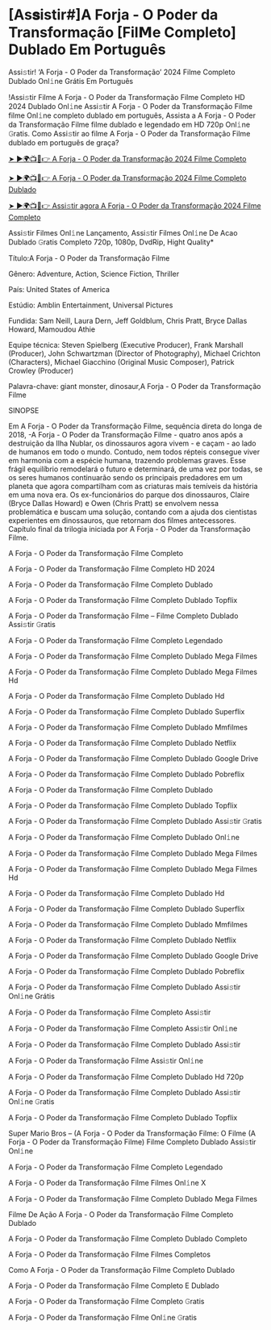 # [As𝐬istir#]A Forja - O Poder da Transformação [Fil𝗠e Completo] Dublado Em Português
Assi𝚜tir! ‘A Forja - O Poder da Transformação’ 2024 Filme Completo Dublado Onl𝚒ne Grátis Em Português

!Assi𝚜tir Filme A Forja - O Poder da Transformação Filme Completo HD 2024 Dublado Onl𝚒ne Assi𝚜tir A Forja - O Poder da Transformação Filme filme Onl𝚒ne completo dublado em português, Assista a A Forja - O Poder da Transformação Filme filme dublado e legendado em HD 720p Onl𝚒ne 𝙶ratis. Como Assi𝚜tir ao filme A Forja - O Poder da Transformação Filme dublado em português de graça?

[➤ ►🌍📺📱👉 A Forja - O Poder da Transformação 2024 Filme Completo](https://t.co/D6cmzyYFyU)

[➤ ►🌍📺📱👉 A Forja - O Poder da Transformação 2024 Filme Completo Dublado](https://t.co/D6cmzyYFyU)

[➤ ►🌍📺📱👉 Assi𝚜tir agora A Forja - O Poder da Transformação 2024 Filme Completo](https://t.co/D6cmzyYFyU)

Assi𝚜tir Filmes Onl𝚒ne Lançamento, Assi𝚜tir Filmes Onl𝚒ne De Acao Dublado 𝙶ratis Completo 720p, 1080p, DvdRip, Hight Quality*



Título:A Forja - O Poder da Transformação Filme



Gênero: Adventure, Action, Science Fiction, Thriller



País: United States of America



Estúdio: Amblin Entertainment, Universal Pictures



Fundida: Sam Neill, Laura Dern, Jeff Goldblum, Chris Pratt, Bryce Dallas Howard, Mamoudou Athie



Equipe técnica: Steven Spielberg (Executive Producer), Frank Marshall (Producer), John Schwartzman (Director of Photography), Michael Crichton (Characters), Michael Giacchino (Original Music Composer), Patrick Crowley (Producer)



Palavra-chave: giant monster, dinosaur,A Forja - O Poder da Transformação Filme



SINOPSE



Em A Forja - O Poder da Transformação Filme, sequência direta do longa de 2018, -A Forja - O Poder da Transformação Filme - quatro anos após a destruição da Ilha Nublar, os dinossauros agora vivem - e caçam - ao lado de humanos em todo o mundo. Contudo, nem todos répteis consegue viver em harmonia com a espécie humana, trazendo problemas graves. Esse frágil equilíbrio remodelará o futuro e determinará, de uma vez por todas, se os seres humanos continuarão sendo os principais predadores em um planeta que agora compartilham com as criaturas mais temíveis da história em uma nova era. Os ex-funcionários do parque dos dinossauros, Claire (Bryce Dallas Howard) e Owen (Chris Pratt) se envolvem nessa problemática e buscam uma solução, contando com a ajuda dos cientistas experientes em dinossauros, que retornam dos filmes antecessores. Capítulo final da trilogia iniciada por A Forja - O Poder da Transformação Filme.



A Forja - O Poder da Transformação Filme Completo



A Forja - O Poder da Transformação Filme Completo HD 2024



A Forja - O Poder da Transformação Filme Completo Dublado



A Forja - O Poder da Transformação Filme Completo Dublado Topflix



A Forja - O Poder da Transformação Filme – Filme Completo Dublado Assi𝚜tir 𝙶ratis



A Forja - O Poder da Transformação Filme Completo Legendado



A Forja - O Poder da Transformação Filme Completo Dublado Mega Filmes



A Forja - O Poder da Transformação Filme Completo Dublado Mega Filmes Hd



A Forja - O Poder da Transformação Filme Completo Dublado Hd



A Forja - O Poder da Transformação Filme Completo Dublado Superflix



A Forja - O Poder da Transformação Filme Completo Dublado Mmfilmes



A Forja - O Poder da Transformação Filme Completo Dublado Netflix



A Forja - O Poder da Transformação Filme Completo Dublado Google Drive



A Forja - O Poder da Transformação Filme Completo Dublado Pobreflix



A Forja - O Poder da Transformação Filme Completo Dublado



A Forja - O Poder da Transformação Filme Completo Dublado Topflix



A Forja - O Poder da Transformação Filme Completo Dublado Assi𝚜tir 𝙶ratis



A Forja - O Poder da Transformação Filme Completo Dublado Onl𝚒ne



A Forja - O Poder da Transformação Filme Completo Dublado Mega Filmes



A Forja - O Poder da Transformação Filme Completo Dublado Mega Filmes Hd



A Forja - O Poder da Transformação Filme Completo Dublado Hd



A Forja - O Poder da Transformação Filme Completo Dublado Superflix



A Forja - O Poder da Transformação Filme Completo Dublado Mmfilmes



A Forja - O Poder da Transformação Filme Completo Dublado Netflix



A Forja - O Poder da Transformação Filme Completo Dublado Google Drive



A Forja - O Poder da Transformação Filme Completo Dublado Pobreflix



A Forja - O Poder da Transformação Filme Completo Dublado Assi𝚜tir Onl𝚒ne Grátis



A Forja - O Poder da Transformação Filme Completo Assi𝚜tir



A Forja - O Poder da Transformação Filme Completo Assi𝚜tir Onl𝚒ne



A Forja - O Poder da Transformação Filme Completo Dublado Assi𝚜tir



A Forja - O Poder da Transformação Filme Assi𝚜tir Onl𝚒ne



A Forja - O Poder da Transformação Filme Completo Dublado Hd 720p



A Forja - O Poder da Transformação Filme Completo Dublado Assi𝚜tir Onl𝚒ne 𝙶ratis



A Forja - O Poder da Transformação Filme Completo Dublado Topflix



Super Mario Bros – (A Forja - O Poder da Transformação Filme: O Filme (A Forja - O Poder da Transformação Filme) Filme Completo Dublado Assi𝚜tir Onl𝚒ne



A Forja - O Poder da Transformação Filme Completo Legendado



A Forja - O Poder da Transformação Filme Filmes Onl𝚒ne X



A Forja - O Poder da Transformação Filme Completo Dublado Mega Filmes



Filme De Ação A Forja - O Poder da Transformação Filme Completo Dublado



A Forja - O Poder da Transformação Filme Completo Dublado Completo



A Forja - O Poder da Transformação Filme Filmes Completos



Como A Forja - O Poder da Transformação Filme Completo Dublado



A Forja - O Poder da Transformação Filme Completo E Dublado



A Forja - O Poder da Transformação Filme Completo 𝙶ratis



A Forja - O Poder da Transformação Filme Onl𝚒ne 𝙶ratis
